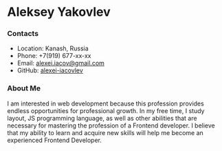 # Aleksey Yakovlev
### Contacts
* Location: Kanash, Russia
* Phone: +7(919) 677-xx-xx
* Email: alexei.iacov@gmail.com
* GitHub: [alexei-iacovlev](https://github.com/alexei-iacovlev)

### About Me
I am interested in web development because this profession provides endless opportunities for professional growth.
In my free time, I study layout, JS programming language, as well as other abilities that are necessary for mastering the profession of a Frontend developer.
I believe that my ability to learn and acquire new skills will help me become an experienced Frontend Developer.